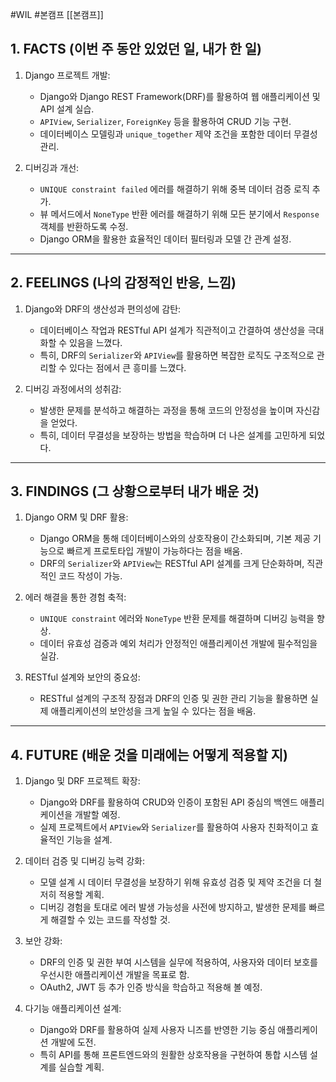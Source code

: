 #WIL #본캠프  [[본캠프]]
## 1. FACTS (이번 주 동안 있었던 일, 내가 한 일)
1. Django 프로젝트 개발:
    - Django와 Django REST Framework(DRF)를 활용하여 웹 애플리케이션 및 API 설계 실습.
    - `APIView`, `Serializer`, `ForeignKey` 등을 활용하여 CRUD 기능 구현.
    - 데이터베이스 모델링과 `unique_together` 제약 조건을 포함한 데이터 무결성 관리.

2. 디버깅과 개선:
    - `UNIQUE constraint failed` 에러를 해결하기 위해 중복 데이터 검증 로직 추가.
    - 뷰 메서드에서 `NoneType` 반환 에러를 해결하기 위해 모든 분기에서 `Response` 객체를 반환하도록 수정.
    - Django ORM을 활용한 효율적인 데이터 필터링과 모델 간 관계 설정.


---
## 2. FEELINGS (나의 감정적인 반응, 느낌)

1. Django와 DRF의 생산성과 편의성에 감탄:    
    - 데이터베이스 작업과 RESTful API 설계가 직관적이고 간결하여 생산성을 극대화할 수 있음을 느꼈다.
    - 특히, DRF의 `Serializer`와 `APIView`를 활용하면 복잡한 로직도 구조적으로 관리할 수 있다는 점에서 큰 흥미를 느꼈다.

2. 디버깅 과정에서의 성취감:
    - 발생한 문제를 분석하고 해결하는 과정을 통해 코드의 안정성을 높이며 자신감을 얻었다.
    - 특히, 데이터 무결성을 보장하는 방법을 학습하며 더 나은 설계를 고민하게 되었다.


---
## 3. FINDINGS (그 상황으로부터 내가 배운 것)

1. Django ORM 및 DRF 활용:
    - Django ORM을 통해 데이터베이스와의 상호작용이 간소화되며, 기본 제공 기능으로 빠르게 프로토타입 개발이 가능하다는 점을 배움.
    - DRF의 `Serializer`와 `APIView`는 RESTful API 설계를 크게 단순화하며, 직관적인 코드 작성이 가능.

2. 에러 해결을 통한 경험 축적:
    - `UNIQUE constraint` 에러와 `NoneType` 반환 문제를 해결하며 디버깅 능력을 향상.
    - 데이터 유효성 검증과 예외 처리가 안정적인 애플리케이션 개발에 필수적임을 실감.

3. RESTful 설계와 보안의 중요성:
    - RESTful 설계의 구조적 장점과 DRF의 인증 및 권한 관리 기능을 활용하면 실제 애플리케이션의 보안성을 크게 높일 수 있다는 점을 배움.


---
## 4. FUTURE (배운 것을 미래에는 어떻게 적용할 지)
1. Django 및 DRF 프로젝트 확장:
    - Django와 DRF를 활용하여 CRUD와 인증이 포함된 API 중심의 백엔드 애플리케이션을 개발할 예정.
    - 실제 프로젝트에서 `APIView`와 `Serializer`를 활용하여 사용자 친화적이고 효율적인 기능을 설계.

2. 데이터 검증 및 디버깅 능력 강화:
    - 모델 설계 시 데이터 무결성을 보장하기 위해 유효성 검증 및 제약 조건을 더 철저히 적용할 계획.
    - 디버깅 경험을 토대로 에러 발생 가능성을 사전에 방지하고, 발생한 문제를 빠르게 해결할 수 있는 코드를 작성할 것.

3. 보안 강화:
    - DRF의 인증 및 권한 부여 시스템을 실무에 적용하여, 사용자와 데이터 보호를 우선시한 애플리케이션 개발을 목표로 함.
    - OAuth2, JWT 등 추가 인증 방식을 학습하고 적용해 볼 예정.

4. 다기능 애플리케이션 설계:
    - Django와 DRF를 활용하여 실제 사용자 니즈를 반영한 기능 중심 애플리케이션 개발에 도전.
    - 특히 API를 통해 프론트엔드와의 원활한 상호작용을 구현하여 통합 시스템 설계를 실습할 계획.